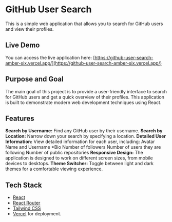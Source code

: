 # GitHub User Search

This is a simple web application that allows you to search for GitHub users and view their profiles.

## Live Demo

You can access the live application here: [https://github-user-search-amber-six.vercel.app/](https://github-user-search-amber-six.vercel.app/)

## Purpose and Goal

The main goal of this project is to provide a user-friendly interface to search for GitHub users and get a quick overview of their profiles. This application is built to demonstrate modern web development techniques using React.

## Features

**Search by Username:** Find any GitHub user by their username.
**Search by Location:** Narrow down your search by specifying a location.
**Detailed User Information:** View detailed information for each user, including:
Avatar
Name and Username
*Bio
Number of followers
Number of users they are following
Number of public repositories
**Responsive Design:** The application is designed to work on different screen sizes, from mobile devices to desktops.
**Theme Switcher:** Toggle between light and dark themes for a comfortable viewing experience.

## Tech Stack

* [React](https://reactjs.org/)
* [React Router](https://reactrouter.com/)
* [Tailwind CSS](https://tailwindcss.com/)
* [Vercel](https://vercel.com/) for deployment.
